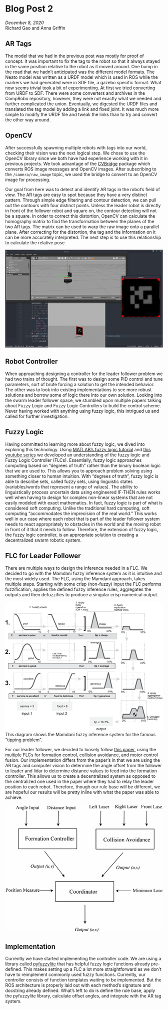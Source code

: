 # Blog Post 2
*December 8, 2020*<br>
Richard Gao and Anna Griffin

## AR Tags
The model that we had in the previous post was mostly for proof of concept. It was important to fix the tag to the robot so that it always stayed in the same position relative to the robot as it moved around. One bump in the road that we hadn’t anticipated was the different model formats. The Neato model was written as a URDF model which is used in ROS while the markers we had generated were in SDF file, a gazebo specific format. What now seems trivial took a bit of experimenting. At first we tried converting from URDF to SDF. There were some converters and archives in the CompRobo repository, however, they were not exactly what we needed and further complicated the union. Eventually, we digested the URDF files and translated the tag model by adding a link and fixed joint. It was much more simple to modify the URDF file and tweak the links than to try and convert the other way around. 

## OpenCV
After successfully spawning multiple robots with tags into our world, checking their vision was the next logical step. We chose to use the OpenCV library since we both have had experience working with it in previous projects. We took advantage of the [CVBridge](http://wiki.ros.org/cv_bridge) package which converts ROS image messages and OpenCV images. After subscribing to the `/camera/raw_image` topic, we used the bridge to convert to an OpenCV image for processing. 

Our goal from here was to detect and identify AR tags in the robot’s field of view. The AR tags are easy to spot because they have a very distinct pattern. Through simple edge filtering and contour detection, we can pull out the contours with four distinct points. Unless the leader robot is directly in front of the follower robot and square on, the contour detecting will not be a square. In order to correct this distortion, OpenCV can calculate the homography matrix to find the transformation between the planes of the two AR tags. The matrix can be used to warp the raw image onto a parallel plane. After correcting for the distortion, the tag and the information on it can be more accurately interpreted. The next step is to use this relationship to calculate the relative pose. 

![AR Tag Detection](images/ar_detection.png)

## Robot Controller
When approaching designing a controller for the leader follower problem we had two trains of thought. The first was to design some PID control and tune parameters, sort of brute forcing a solution to get the intended behavior. The other was to look into existing implementations to see more robust solutions and borrow some of logic there into our own solution. Looking into the swarm leader follower space, we stumbled upon multiple papers talking about Fuzzy Logic and Fuzzy Logic Controllers to build the control scheme. Never having worked with anything using fuzzy logic, this intrigued us and called for further investigation.

## Fuzzy Logic
Having committed to learning more about fuzzy logic, we dived into exploring this technology. Using [MATLAB’s fuzzy logic tutorial](https://www.mathworks.com/help/fuzzy/getting-started-with-fuzzy-logic-toolbox.html) and [this youtube series](https://www.youtube.com/playlist?list=PL5cGuSxneHHd7X4ZbHs8DPbRnoiYixpBA) we developed an understanding of the fuzzy logic and Fuzzy Logic Controller (FLCs). Essentially, fuzzy logic approaches computing based on “degrees of truth” rather than the binary boolean logic that we are used to. This allows you to approach problem solving using something closer to human intuition. With “degrees of truth”, fuzzy logic is able to describe sets, called fuzzy sets, using linguistic states (variables/words that represent a range of values). The ability to linguistically process uncertain data using engineered IF-THEN rules works well when having to design for complex non-linear systems that are not easily modeled with exact mathematics. In fact, fuzzy logic is part of what is considered soft computing. Unlike the traditional hard computing, soft computing “accommodates the imprecision of the real world.” This works well in our case where each robot that is part of the leader follower system needs to react appropriately to obstacles in the world and the moving robot in front of it that it needs to follow. Therefore, the extension of fuzzy logic, the fuzzy logic controller, is an appropriate solution to creating a decentralized swarm robotic system.

## FLC for Leader Follower
There are multiple ways to design the inference needed in a FLC. We decided to go with the Mamdani fuzzy inference system as it is intuitive and the most widely used. The FLC, using the Mamdani approach, takes multiple steps. Starting with some crisp (non-fuzzy) input the FLC performs fuzzification, applies the defined fuzzy inference rules, aggregates the outputs and then defuzzifies to produce a singular crisp numerical output. 

![FLC diagram](images/mamdani_tipping_new.png)
This diagram shows the Mamdani fuzzy inference system for the famous “tipping problem”.

For our leader follower, we decided to loosely follow [this paper](https://ieeexplore-ieee-org.olin.idm.oclc.org/document/4058766?arnumber=4058766), using the multiple FLCs for formation control, collision avoidance, and motor control fusion. Our implementation differs from the paper’s in that we are using the AR tags and computer vision to determine the angle offset from the follower to leader and lidar to determine distance values to feed into the formation controller. This allows us to create a decentralized system as opposed to the centralized one used in the paper where they had to relay the leader position to each robot. Therefore, though our rule base will be different, we are hopeful our results will be pretty inline with what the paper was able to achieve.

![System overview](images/system_overview.png)

## Implementation
Currently we have started implementing the controller code. We are using a library called [pyfuzzylite](https://github.com/fuzzylite/pyfuzzylite) that has helpful fuzzy logic functions already pre-defined. This makes setting up a FLC a lot more straightforward as we don’t have to reimplement commonly used fuzzy functions. Currently, our controller consists of function templates waiting to be implemented. But the ROS architecture is properly laid out with each method’s signature and docstring already defined. What’s left to do is define the rule base, apply the pyfuzzylite library, calculate offset angles, and integrate with the AR tag system.